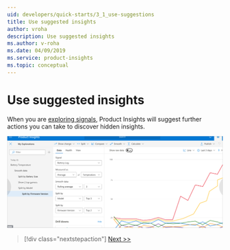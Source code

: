 ```yaml
---
uid: developers/quick-starts/3_1_use-suggestions
title: Use suggested insights
author: vroha
description: Use suggested insights
ms.author: v-roha
ms.date: 04/09/2019
ms.service: product-insights
ms.topic: conceptual
---
```

# Use suggested insights

When you are [exploring signals](xref:developers/quick-starts/1_3_explore), Product Insights will suggest further actions you can take to discover hidden insights. 

![Insight](../tutorials/topn.png)

> [!div class="nextstepaction"]
> [Next >>](3_2_transform-data.md)
